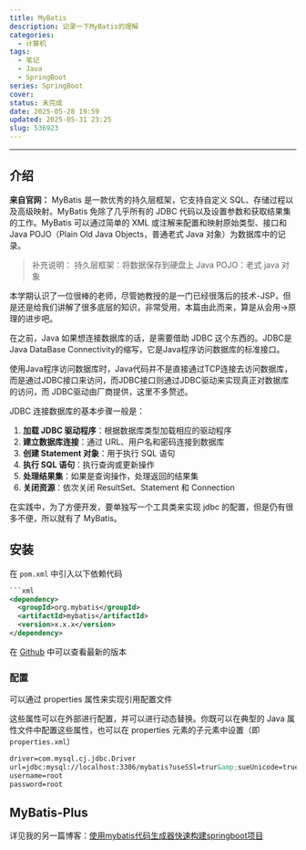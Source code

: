 ```yaml
---
title: MyBatis
description: 记录一下MyBatis的理解
categories:
  - 计算机
tags:
  - 笔记
  - Java
  - SpringBoot
series: SpringBoot
cover: 
status: 未完成
date: 2025-05-28 19:59
updated: 2025-05-31 23:25
slug: 536923
---
```


---

## 介绍
**来自官网：**
MyBatis 是一款优秀的持久层框架，它支持自定义 SQL、存储过程以及高级映射。MyBatis 免除了几乎所有的 JDBC 代码以及设置参数和获取结果集的工作。MyBatis 可以通过简单的 XML 或注解来配置和映射原始类型、接口和 Java POJO（Plain Old Java Objects，普通老式 Java 对象）为数据库中的记录。

> 补充说明：
> 持久层框架：将数据保存到硬盘上
> Java POJO：老式 java 对象

本学期认识了一位很棒的老师，尽管她教授的是一门已经很落后的技术-JSP，但是还是给我们讲解了很多底层的知识，非常受用，本篇由此而来，算是从会用->原理的进步吧。

在之前，Java 如果想连接数据库的话，是需要借助 JDBC 这个东西的。JDBC是Java DataBase Connectivity的缩写，它是Java程序访问数据库的标准接口。

使用Java程序访问数据库时，Java代码并不是直接通过TCP连接去访问数据库，而是通过JDBC接口来访问，而JDBC接口则通过JDBC驱动来实现真正对数据库的访问，而 JDBC驱动由厂商提供，这里不多赘述。

JDBC 连接数据库的基本步骤一般是：

1. **加载 JDBC 驱动程序**：根据数据库类型加载相应的驱动程序
2. **建立数据库连接**：通过 URL、用户名和密码连接到数据库
3. **创建 Statement 对象**：用于执行 SQL 语句
4. **执行 SQL 语句**：执行查询或更新操作
5. **处理结果集**：如果是查询操作，处理返回的结果集
6. **关闭资源**：依次关闭 ResultSet、Statement 和 Connection

在实践中，为了方便开发，要单独写一个工具类来实现 jdbc 的配置，但是仍有很多不便，所以就有了 MyBatis。

## 安装

在 `pom.xml` 中引入以下依赖代码

```xml
```xml
<dependency>
  <groupId>org.mybatis</groupId>
  <artifactId>mybatis</artifactId>
  <version>x.x.x</version>
</dependency>
```

在 [Github](https://github.com/mybatis/mybatis-3) 中可以查看最新的版本

### 配置

可以通过 properties 属性来实现引用配置文件

这些属性可以在外部进行配置，并可以进行动态替换。你既可以在典型的 Java 属性文件中配置这些属性，也可以在 properties 元素的子元素中设置（即 `properties.xml`）

```xml title="properties.xml"
driver=com.mysql.cj.jdbc.Driver
url=jdbc:mysql://localhost:3306/mybatis?useSSl=trur&amp;sueUnicode=true&amp;characterEncoding=UTF-8&amp; serverTimezone=Asia/Shanghai
username=root
password=root
```

## MyBatis-Plus

详见我的另一篇博客：[使用mybatis代码生成器快速构建springboot项目](https://www.blueke.top/posts/%E4%BD%BF%E7%94%A8mybatis-plus%E4%BB%A3%E7%A0%81%E7%94%9F%E6%88%90%E5%99%A8%E5%BF%AB%E9%80%9F%E6%9E%84%E5%BB%BAspringboot%E9%A1%B9%E7%9B%AE/#%E6%B5%8B%E8%AF%95)
